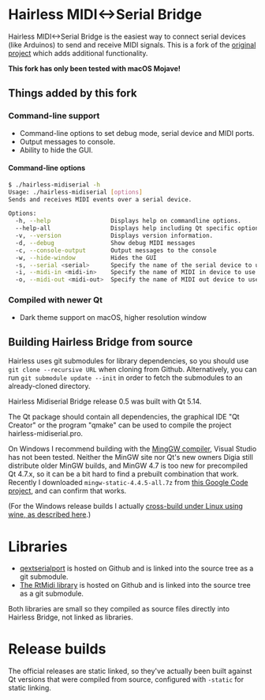 # Hairless MIDI<->Serial Bridge

Hairless MIDI<->Serial Bridge is the easiest way to connect serial devices (like Arduinos) to send and receive MIDI signals. This is a fork of the [original project](http://projectgus.github.com/hairless-midiserial/) which adds additional functionality.

**This fork has only been tested with macOS Mojave!**

## Things added by this fork

### Command-line support

- Command-line options to set debug mode, serial device and MIDI ports.
- Output messages to console.
- Ability to hide the GUI.

#### Command-line options

```sh
$ ./hairless-midiserial -h
Usage: ./hairless-midiserial [options]
Sends and receives MIDI events over a serial device.

Options:
  -h, --help                 Displays help on commandline options.
  --help-all                 Displays help including Qt specific options.
  -v, --version              Displays version information.
  -d, --debug                Show debug MIDI messages
  -c, --console-output       Output messages to the console
  -w, --hide-window          Hides the GUI
  -s, --serial <serial>      Specify the name of the serial device to use
  -i, --midi-in <midi-in>    Specify the name of MIDI in device to use
  -o, --midi-out <midi-out>  Specify the name of MIDI out device to use
```

### Compiled with newer Qt

- Dark theme support on macOS, higher resolution window

## Building Hairless Bridge from source

Hairless uses git submodules for library dependencies, so you should use `git clone --recursive URL` when cloning from Github. Alternatively, you can run `git submodule update --init` in order to fetch the submodules to an already-cloned directory.

Hairless Midiserial Bridge release 0.5 was built with Qt 5.14.

The Qt package should contain all dependencies, the graphical IDE "Qt Creator" or the program "qmake" can be used to compile the project hairless-midiserial.pro.

On Windows I recommend building with the [MingGW compiler](http://www.mingw.org/), Visual Studio has not been tested. Neither the MinGW site nor Qt's new owners Digia still distribute older MinGW builds, and MinGW 4.7 is too new for precompiled Qt 4.7.x, so it can be a bit hard to find a prebuilt combination that work. Recently I downloaded `mingw-static-4.4.5-all.7z` from [this Google Code project](https://code.google.com/p/qp-gcc/downloads/list), and can confirm that works.

(For the Windows release builds I actually [cross-build under Linux using wine, as described here](http://projectgus.com/2011/09/developing-qt-apps-for-windows-using-linux-wine/).)

# Libraries

- [qextserialport](https://code.google.com/p/qextserialport/) is hosted on Github and is linked into the source tree as a git submodule.
- [The RtMidi library](https://github.com/thestk/rtmidi) is hosted on Github and is linked into the source tree as a git submodule.

Both libraries are small so they compiled as source files directly into Hairless Bridge, not linked as libraries.

# Release builds

The official releases are static linked, so they've actually been built against Qt versions that were compiled from source, configured with `-static` for static linking.
